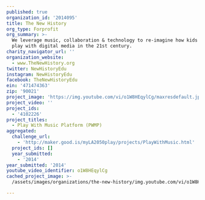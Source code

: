 ```yaml
---
published: true
organization_id: '2014095'
title: The New History
org_type: Forprofit
org_summary: >-
  We leverage music, collaboration & technology to re-imagine how kids learn &
  play with digital media in the 21st century.
charity_navigator_url: ''
organization_website:
  - www.TheNewHistory.org
twitter: NewHistoryEdu
instagram: NewHistoryEdu
facebook: TheNewHistoryEdu
ein: '471474363'
zip: '90021'
project_image: 'https://img.youtube.com/vi/o1W8HEqylCg/maxresdefault.jpg'
project_video: ''
project_ids:
  - '4102226'
project_titles:
  - Play With Music Platform (PWMP)
aggregated:
  challenge_url:
    - 'http://maker.good.is/myLA2050play/projects/PlayWithMusic.html'
  project_ids: []
  year_submitted:
    - '2014'
year_submitted: '2014'
youtube_video_identifier: o1W8HEqylCg
cached_project_image: >-
  /assets/images/organizations/the-new-history/img.youtube.com/vi/o1W8HEqylCg/maxresdefault.jpg

---
```

